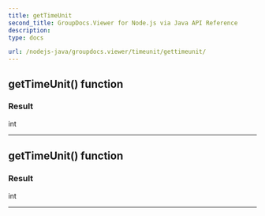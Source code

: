 ```yaml
---
title: getTimeUnit
second_title: GroupDocs.Viewer for Node.js via Java API Reference
description: 
type: docs

url: /nodejs-java/groupdocs.viewer/timeunit/gettimeunit/
---
```


## getTimeUnit()  function


### Result
int


---


## getTimeUnit()  function


### Result
int


---


